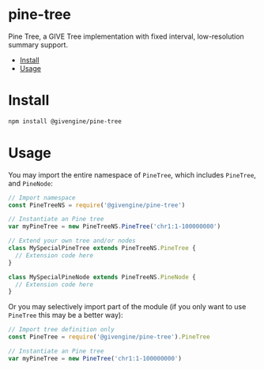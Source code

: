 # pine-tree <!-- omit in toc -->
Pine Tree, a GIVE Tree implementation with fixed interval, low-resolution summary support.

- [Install](#install)
- [Usage](#usage)

# Install
```bash
npm install @givengine/pine-tree
```

# Usage
You may import the entire namespace of `PineTree`, which includes `PineTree`, and `PineNode`:
```javascript
// Import namespace
const PineTreeNS = require('@givengine/pine-tree')

// Instantiate an Pine tree
var myPineTree = new PineTreeNS.PineTree('chr1:1-100000000')

// Extend your own tree and/or nodes
class MySpecialPineTree extends PineTreeNS.PineTree {
  // Extension code here
}

class MySpecialPineNode extends PineTreeNS.PineNode {
  // Extension code here
}
```

Or you may selectively import part of the module (if you only want to use `PineTree` this may be a better way):
```javascript
// Import tree definition only
const PineTree = require('@givengine/pine-tree').PineTree

// Instantiate an Pine tree
var myPineTree = new PineTree('chr1:1-100000000')
```
